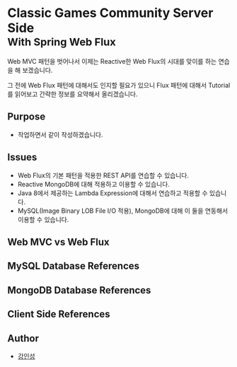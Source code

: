 <h1>Classic Games Community Server Side<br/>
<sub>With Spring Web Flux</sub></h1>

Web MVC 패턴을 벗어나서 이제는 Reactive한 Web Flux의 시대를 맞이를 하는 연습을 해 보겠습니다.

그 전에 Web Flux 패턴에 대해서도 인지할 필요가 있으니 Flux 패턴에 대해서 Tutorial를 읽어보고 간략한 정보를 요약해서 올리겠습니다.

## Purpose
- 작업하면서 같이 작성하겠습니다.

## Issues
- Web Flux의 기본 패턴을 적용한 REST API를 연습할 수 있습니다.
- Reactive MongoDB에 대해 적용하고 이용할 수 있습니다.
- Java 8에서 제공하는 Lambda Expression에 대해서 연습하고 적용할 수 있습니다.
- MySQL(Image Binary LOB File I/O 적용), MongoDB에 대해 이 둘을 연동해서 이용할 수 있습니다.

## Web MVC vs Web Flux

## MySQL Database References

## MongoDB Database References

## Client Side References

## Author
- [강인성](https://github.com/tails5555)
